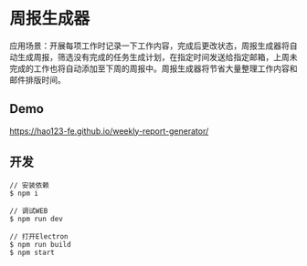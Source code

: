 # 周报生成器

应用场景：开展每项工作时记录一下工作内容，完成后更改状态，周报生成器将自动生成周报，筛选没有完成的任务生成计划，在指定时间发送给指定邮箱，上周未完成的工作也将自动添加至下周的周报中。周报生成器将节省大量整理工作内容和邮件排版时间。

## Demo

https://hao123-fe.github.io/weekly-report-generator/

## 开发

```
// 安装依赖
$ npm i

// 调试WEB
$ npm run dev

// 打开Electron
$ npm run build
$ npm start
```
